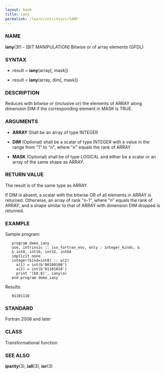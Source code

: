 ```yaml
---
layout: book
title: iany
permalink: /learn/intrinsics/IANY
---
```

### NAME

__iany__(3f) - \[BIT MANIPULATION\] Bitwise or of array elements
(GFDL)

### SYNTAX

  - result = __iany__(array\[, mask\])

  - result = __iany__(array, dim\[, mask\])

### DESCRIPTION

Reduces with bitwise or (inclusive or) the elements of ARRAY along
dimension DIM if the corresponding element in MASK is TRUE.

### ARGUMENTS

  - __ARRAY__
    Shall be an array of type INTEGER

  - __DIM__
    (Optional) shall be a scalar of type INTEGER with a value in the
    range from "1" to "n", where "n" equals the rank of ARRAY.

  - __MASK__
    (Optional) shall be of type LOGICAL and either be a scalar or an
    array of the same shape as ARRAY.

### RETURN VALUE

The result is of the same type as ARRAY.

If DIM is absent, a scalar with the bitwise OR of all elements in ARRAY
is returned. Otherwise, an array of rank "n-1", where "n" equals the
rank of ARRAY, and a shape similar to that of ARRAY with dimension DIM
dropped is returned.

### EXAMPLE

Sample program:

```
   program demo_iany
   use, intrinsic :: iso_fortran_env, only : integer_kinds, &
   & int8, int16, int32, int64
   implicit none
   integer(kind=int8) :: a(2)
     a(1) = int(b'00100100')
     a(2) = int(b'01101010')
     print '(b8.8)', iany(a)
   end program demo_iany
```

Results:

```
   01101110
```

### STANDARD

Fortran 2008 and later

### CLASS

Transformational function

### SEE ALSO

__iparity__(3), __iall__(3), __ior__(3)
